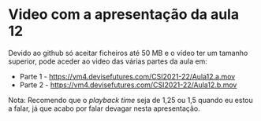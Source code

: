 # Video com a apresentação da aula 12

Devido ao github só aceitar ficheiros até 50 MB e o vídeo ter um tamanho superior, pode aceder ao video das várias partes da aula em:

+ Parte 1 - <https://vm4.devisefutures.com/CSI2021-22/Aula12.a.mov>
+ Parte 2 - <https://vm4.devisefutures.com/CSI2021-22/Aula12.b.mov>

Nota: Recomendo que o _playback time_ seja de 1,25 ou 1,5 quando eu estou a falar, já que acabo por falar devagar nesta apresentação.
